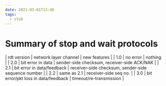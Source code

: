 ```yaml
---
date: 2021-03-01T13:40
tags: 
  - stub
---
```


# Summary of stop and wait protocols

| rdt version | network layer channel               | new features                                        |
| 1.0         | no error                            | nothing                                             |
| 2.0         | bit error in data                   | sender-side checksum, receiver-side ACK/NAK         |
| 2.1         | bit error in data/feedback          | receiver-side checksum, sender-side sequence number |
| 2.2         | same  as 2.1                        | receiver-side seq no.                               |
| 3.0         | bit error/pkt loss in data/feedback | timeout/re-transmission                             |
